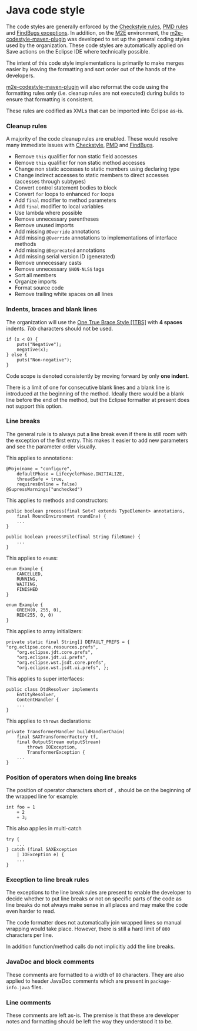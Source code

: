 Java code style
===============

The code styles are generally enforced by the [Checkstyle rules][1],
[PMD rules][2] and [FindBugs exceptions][3].  In addition, on the [M2E][4]
environment, the [m2e-codestyle-maven-plugin][5] was developed to set up
the general coding styles used by the organization.  These code styles
are automatically applied on Save actions on the Eclipse IDE where
technically possible.

The intent of this code style implementations is primarily to make merges
easier by leaving the formatting and sort order out of the hands of the
developers.

[m2e-codestyle-maven-plugin][5] will also reformat the code using the formatting
rules only (i.e. cleanup rules are not executed) during builds to ensure that
formatting is consistent.

These rules are codified as XMLs that can be imported into Eclipse as-is.

### Cleanup rules

A majority of the code cleanup rules are enabled.  These would resolve
many immediate issues with [Checkstyle][1], [PMD][2] and [FindBugs][3].

* Remove `this` qualifier for non static field accesses
* Remove `this` qualifier for non static method accesses
* Change non static accesses to static members using declaring type
* Change indirect accesses to static members to direct accesses (accesses through subtypes)
* Convert control statement bodies to block
* Convert `for` loops to enhanced `for` loops
* Add `final` modifier to method parameters
* Add `final` modifier to local variables
* Use lambda where possible
* Remove unnecessary parentheses
* Remove unused imports
* Add missing `@Override` annotations
* Add missing `@Override` annotations to implementations of interface methods
* Add missing `@Deprecated` annotations
* Add missing serial version ID (generated)
* Remove unnecessary casts
* Remove unnecessary `$NON-NLS$` tags
* Sort all members
* Organize imports
* Format source code
* Remove trailing white spaces on all lines

### Indents, braces and blank lines

The organization will use the [One True Brace Style [1TBS]][7] with
**4 spaces** indents.  *Tab* characters should not be used.

    if (x < 0) {
        puts("Negative");
        negative(x);
    } else {
        puts("Non-negative");
    }

Code scope is denoted consistently by moving forward by only
**one indent**.

There is a limit of one for consecutive blank lines and a blank line is
introduced at the beginning of the method.  Ideally there would be a blank
line before the end of the method, but the Eclipse formatter at present
does not support this option.

### Line breaks

The general rule is to always put a line break even if there is still room
with the exception of the first entry.  This makes it easier to add new
parameters and see the parameter order visually.

This applies to annotations:

    @Mojo(name = "configure",
        defaultPhase = LifecyclePhase.INITIALIZE,
        threadSafe = true,
        requiresOnline = false)
    @SupressWarnings("unchecked")

This applies to methods and constructors:

    public boolean process(final Set<? extends TypeElement> annotations,
        final RoundEnvironment roundEnv) {
        ...
    }

    public boolean processFile(final String fileName) {
        ...
    }

This applies to `enum`s:

    enum Example {
        CANCELLED,
        RUNNING,
        WAITING,
        FINISHED
    }

    enum Example {
        GREEN(0, 255, 0),
        RED(255, 0, 0)
    }

This applies to array initializers:

    private static final String[] DEFAULT_PREFS = { "org.eclipse.core.resources.prefs",
        "org.eclipse.jdt.core.prefs",
        "org.eclipse.jdt.ui.prefs",
        "org.eclipse.wst.jsdt.core.prefs",
        "org.eclipse.wst.jsdt.ui.prefs", };

This applies to super interfaces:

    public class DtdResolver implements
        EntityResolver,
        ContentHandler {
        ...
    }

This applies to `throws` declarations:

    private TransformerHandler buildHandlerChain(
        final SAXTransformerFactory tf,
        final OutputStream outputStream)
            throws IOException,
            TransformerException {
        ...
    }

### Position of operators when doing line breaks

The position of operator characters short of `,` should be on the beginning
of the wrapped line for example:

    int foo = 1
        + 2
        + 3;

This also applies in multi-catch

    try {
        ...
    } catch (final SAXException
        | IOException e) {
        ...
    }

### Exception to line break rules

The exceptions to the line break rules are present to enable the developer
to decide whether to put line breaks or not on specific parts of the code
as line breaks do not always make sense in all places and may make the
code even harder to read.

The code formatter does not automatically join wrapped lines so manual
wrapping would take place.  However, there is still a hard limit of
`800` characters per line.

In addition function/method calls do not implicitly add the line breaks.

### JavaDoc and block comments

These comments are formatted to a width of `80` characters.  They are
also applied to header JavaDoc comments which are present in
`package-info.java` files.

### Line comments

These comments are left as-is.  The premise is that these are developer
notes and formatting should be left the way they understood it to be.

[1]: ./checkstyle.html
[2]: ./pmd.html
[3]: ./findbugs.html
[4]: http://eclipse.org/m2e/
[5]: http://site.trajano.net/m2e-codestyle-maven-plugin/
[7]: http://en.wikipedia.org/wiki/Indent_style#Variant:_1TBS

